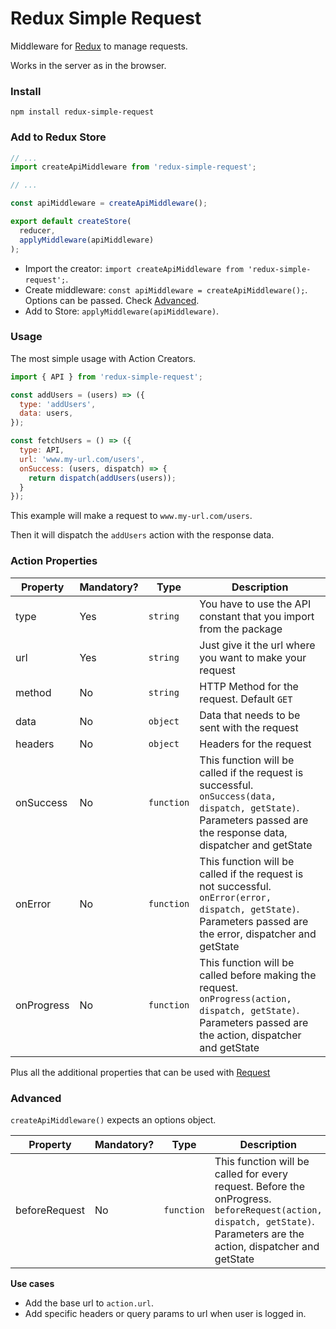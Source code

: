 # Redux Simple Request

Middleware for [Redux](http://redux.js.org) to manage requests.

Works in the server as in the browser.

### Install

```
npm install redux-simple-request
```

### Add to Redux Store

```javascript
// ...
import createApiMiddleware from 'redux-simple-request';

// ...

const apiMiddleware = createApiMiddleware();

export default createStore(
  reducer,
  applyMiddleware(apiMiddleware)
);
```

- Import the creator: `import createApiMiddleware from 'redux-simple-request';`.
- Create middleware: `const apiMiddleware = createApiMiddleware();`. Options can be passed. Check [Advanced](#advanced).
- Add to Store: `applyMiddleware(apiMiddleware)`.

### Usage

The most simple usage with Action Creators.

```javascript
import { API } from 'redux-simple-request';

const addUsers = (users) => ({
  type: 'addUsers',
  data: users,
});

const fetchUsers = () => ({
  type: API,
  url: 'www.my-url.com/users',
  onSuccess: (users, dispatch) => {
    return dispatch(addUsers(users));
  }
});
```

This example will make a request to `www.my-url.com/users`.

Then it will dispatch the `addUsers` action with the response data.

### Action Properties

| Property | Mandatory? | Type | Description |
| -------- | ---------- | ---- | ----------- |
| type      | Yes | `string` | You have to use the API constant that you import from the package |
| url      | Yes | `string` | Just give it the url where you want to make your request |
| method | No | `string` | HTTP Method for the request. Default `GET` |
| data | No | `object` | Data that needs to be sent with the request |
| headers | No | `object` | Headers for the request |
| onSuccess | No | `function` | This function will be called if the request is successful. `onSuccess(data, dispatch, getState)`. Parameters passed are the response data, dispatcher and getState |
| onError | No | `function` | This function will be called if the request is not successful. `onError(error, dispatch, getState)`. Parameters passed are the error, dispatcher and getState |
| onProgress | No | `function` | This function will be called before making the request. `onProgress(action, dispatch, getState)`. Parameters passed are the action, dispatcher and getState |

Plus all the additional properties that can be used with [Request](https://github.com/request/request#requestoptions-callback)

### Advanced

`createApiMiddleware()` expects an options object.

| Property      | Mandatory? | Type | Description |
| ------------- | ---------- | -----| ----------- |
| beforeRequest | No | `function` | This function will be called for every request. Before the onProgress. `beforeRequest(action, dispatch, getState)`. Parameters are the action, dispatcher and getState |

**Use cases**

- Add the base url to `action.url`.
- Add specific headers or query params to url when user is logged in.
